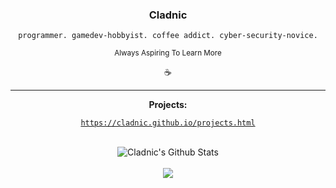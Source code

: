 <h3 align="center">Cladnic</h3>
<div align="center"><code>programmer. gamedev-hobbyist. coffee addict. cyber-security-novice.</code></div>
<p align="center"><sub>Always Aspiring To Learn More</sub></p>
<p align="center">☕</p>


---

<p align="center"><strong>Projects:</strong></p>
<div align="center"><a href="https://cladnic.github.io/projects.html"><code>https://cladnic.github.io/projects.html</code></a></div>
</br>

<!-- These ones show total commits instead use later in life like 2021 and forward &show_icons=true&include_all_commits=true& -->
<p align="center">
<img align="center" alt="Cladnic's Github Stats" src="https://github-readme-stats.cladnic.vercel.app/api?username=cladnic&show_icons=true&count_private=true&theme=dark&hide_rank=true&include_all_commits=true&card_width=495" />
</br>
</br>
<img align="center" src="https://github-readme-stats.cladnic.vercel.app/api/top-langs/?username=cladnic&theme=dark&count_private=true&card_width=495" />
</p>
